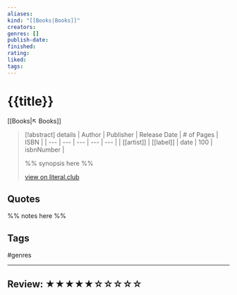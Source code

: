 ```yaml
---
aliases:
kind: "[[Books|Books]]"
creators:
genres: []
publish-date:
finished:
rating:
liked:
tags:
---
```

# {{title}}
[[Books|↖ Books]]

> [!abstract] details
> | Author | Publisher | Release Date | # of Pages | ISBN |
> | --- | --- | --- | --- | --- |
> | [[artist]] | [[label]] | date | 100 | isbnNumber |
>
> %% synopsis here %%
>
> [view on literal.club](https://)

## Quotes


%% notes here %%

## Tags
#genres

---

## Review: ★★★★★☆☆☆☆☆
